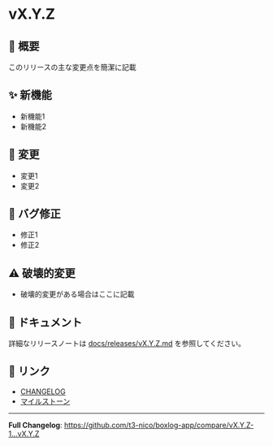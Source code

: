 # vX.Y.Z

## 🎯 概要
このリリースの主な変更点を簡潔に記載

## ✨ 新機能
- 新機能1
- 新機能2

## 🔄 変更
- 変更1
- 変更2

## 🐛 バグ修正
- 修正1
- 修正2

## ⚠️ 破壊的変更
- 破壊的変更がある場合はここに記載

## 📖 ドキュメント
詳細なリリースノートは [docs/releases/vX.Y.Z.md](../docs/releases/vX.Y.Z.md) を参照してください。

## 🔗 リンク
- [CHANGELOG](../CHANGELOG.md)
- [マイルストーン](https://github.com/t3-nico/boxlog-app/milestone/X)

---

**Full Changelog**: https://github.com/t3-nico/boxlog-app/compare/vX.Y.Z-1...vX.Y.Z
